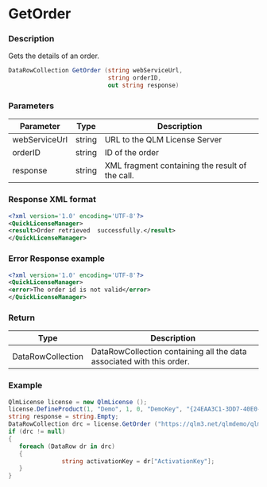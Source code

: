 # GetOrder

### Description

Gets the details of an order.

```csharp
DataRowCollection GetOrder (string webServiceUrl, 
                            string orderID, 
                            out string response)
```

### Parameters

| Parameter     |  Type  | Description                                     |
| ------------- | :----: | ----------------------------------------------- |
| webServiceUrl | string | URL to the QLM License Server                   |
| orderID       | string | ID of the order                                 |
| response      | string | XML fragment containing the result of the call. |

### Response XML format

```xml
<?xml version='1.0' encoding='UTF-8'?>
<QuickLicenseManager>
<result>Order retrieved  successfully.</result>
</QuickLicenseManager>	
```

### Error Response example

```xml
<?xml version='1.0' encoding='UTF-8'?>
<QuickLicenseManager>
<error>The order id is not valid</error>
</QuickLicenseManager>
```

### Return

| Type              | Description                                                           |
| ----------------- | --------------------------------------------------------------------- |
| DataRowCollection | DataRowCollection containing all the data associated with this order. |

### Example

```csharp
QlmLicense license = new QlmLicense ();
license.DefineProduct(1, "Demo", 1, 0, "DemoKey", "{24EAA3C1-3DD7-40E0-AEA3-D20AA17A6005}");
string response = string.Empty;
DataRowCollection drc = license.GetOrder ("https://qlm3.net/qlmdemo/qlmLicenseServer/qlmservice.asmx", 1234, out response);
if (drc != null)
{
   foreach (DataRow dr in drc)
   {
               string activationKey = dr["ActivationKey"];
   }
}

```
